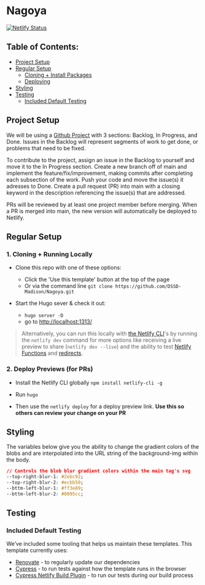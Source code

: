 # Nagoya
[![Netlify Status](https://api.netlify.com/api/v1/badges/0251fa43-75ea-4387-a5a2-f5fea9fbc3e8/deploy-status)](https://app.netlify.com/sites/quarcs-data/deploys)

## Table of Contents:
- [Project Setup](#project-setup)
- [Regular Setup](#regular-setup)
  - [Cloning + Install Packages](#1-cloning--install-packages)
  - [Deploying](#2-deploying)
- [Styling](#styling)
- [Testing](#testing)
  - [Included Default Testing](#included-default-testing)

## Project Setup
We will be using a [Github Project](https://github.com/orgs/DSSD-Madison/projects/3) with 3 sections: Backlog, In Progress, and Done. Issues in the Backlog will represent segments of work to get done, or problems that need to be fixed.

To contribute to the project, assign an issue in the Backlog to yourself and move it to the In Progress section. Create a new branch off of main and implement the feature/fix/improvement, making commits after completing each subsection of the work. Push your code and move the issue(s) it adresses to Done. Create a pull request (PR) into main with a closing keyword in the description referencing the issue(s) that are addressed.

PRs will be reviewed by at least one project member before merging. When a PR is merged into main, the new version will automatically be deployed to Netlify.

## Regular Setup

 ### 1. Cloning + Running Locally

  - Clone this repo with one of these options:

    - Click the 'Use this template' button at the top of the page
    - Or via the command line `git clone https://github.com/DSSD-Madison/Nagoya.git`

 - Start the Hugo sever & check it out:

   - `hugo server -D`
   - go to [http://localhost:1313/](http://localhost:1313/)

  > Alternatively, you can run this locally with [the Netlify CLI](https://docs.netlify.com/cli/get-started/)'s by running the `netlify dev` command for more options like receiving a live preview to share (`netlify dev --live`) and the ability to test [Netlify Functions](https://www.netlify.com/products/functions) and [redirects](https://docs.netlify.com/routing/redirects/). 

  ### 2. Deploy Previews (for PRs)
  - Install the Netlify CLI globally `npm install netlify-cli -g`
    
  - Run `hugo`

  - Then use the `netlify deploy` for a deploy preview link. **Use this so others can review your change on your PR**

## Styling

The variables below give you the ability to change the gradient colors of the blobs and are interpolated into the URL string of the background-img within the body. 

```css
// Controls the blob blur gradient colors within the main tag's svg
--top-right-blur-1: #2ebc92;
--top-right-blur-2: #ecbb50;
--bttm-left-blur-1: #ff3e89;
--bttm-left-blur-2: #0095cc;
```

## Testing

### Included Default Testing

We’ve included some tooling that helps us maintain these templates. This template currently uses:

- [Renovate](https://www.mend.io/free-developer-tools/renovate/) - to regularly update our dependencies
- [Cypress](https://www.cypress.io/) - to run tests against how the template runs in the browser
- [Cypress Netlify Build Plugin](https://github.com/cypress-io/netlify-plugin-cypress) - to run our tests during our build process
